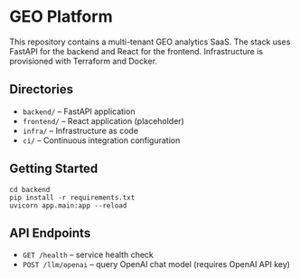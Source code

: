 # GEO Platform

This repository contains a multi-tenant GEO analytics SaaS. The stack uses FastAPI for the backend and React for the frontend. Infrastructure is provisioned with Terraform and Docker.

## Directories
- `backend/` – FastAPI application
- `frontend/` – React application (placeholder)
- `infra/` – Infrastructure as code
- `ci/` – Continuous integration configuration

## Getting Started
```
cd backend
pip install -r requirements.txt
uvicorn app.main:app --reload
```

## API Endpoints
- `GET /health` – service health check
- `POST /llm/openai` – query OpenAI chat model (requires OpenAI API key)
